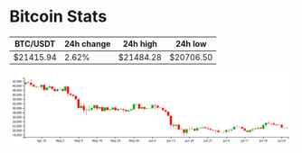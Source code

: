 # Bitcoin Stats

BTC/USDT|24h change|24h high|24h low|
|---|---|---|---|
|$21415.94|2.62%|$21484.28|$20706.50|

<img src="./chart.svg">
